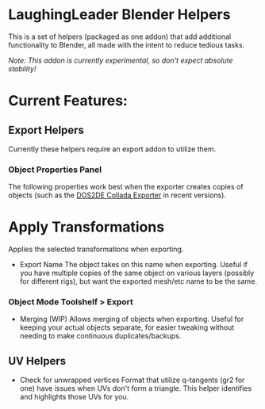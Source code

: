 LaughingLeader Blender Helpers
=======

This is a set of helpers (packaged as one addon) that add additional functionality to Blender, all made with the intent to reduce tedious tasks.

_Note: This addon is currently experimental, so don't expect absolute stability!_

# Current Features:
## Export Helpers
Currently these helpers require an export addon to utilize them.

### Object Properties Panel
The following properties work best when the exporter creates copies of objects (such as the [DOS2DE Collada Exporter](https://github.com/LaughingLeader-DOS2-Mods/DOS2DE-Collada-Exporter) in recent versions).
# Apply Transformations
Applies the selected transformations when exporting.
* Export Name
The object takes on this name when exporting. Useful if you have multiple copies of the same object on various layers (possibly for different rigs), but want the exported mesh/etc name to be the same.

### Object Mode Toolshelf > Export
* Merging (WIP)
Allows merging of objects when exporting. Useful for keeping your actual objects separate, for easier tweaking without needing to make continuous duplicates/backups.

## UV Helpers
* Check for unwrapped vertices
Format that utilize q-tangents (gr2 for one) have issues when UVs don't form a triangle. This helper identifies and highlights those UVs for you.
